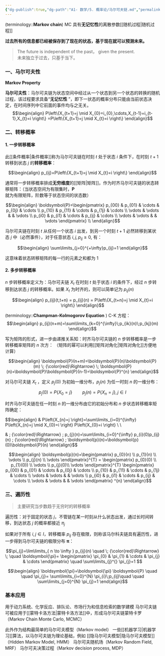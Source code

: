 ```yaml
---
{"dg-publish":true,"dg-path":"A1- 数学/5. 概率论/马尔可夫链.md","permalink":"/A1- 数学/5. 概率论/马尔可夫链/","dgPassFrontmatter":true,"noteIcon":"","created":"2024-10-15T16:00:24.621+08:00","updated":"2025-07-09T00:16:32.397+08:00"}
---
```



(terminology::**Markov chain**)  MC 
具有**无记忆性**的离散参数[[随机过程\|随机过程]]

**过去所有的信息都已经被保存到了现在的状态，基于现在就可以预测未来。**
>The future is independent of the past， given the present.  
> 未来独立于过去，只基于当下。



### 一、马尔可夫性
**Markov Property**

**马尔可夫性**：马尔可夫链为状态空间中经过从一个状态到另一个状态的转换的随机过程，该过程要求具备“**无记忆性** ”，即下一状态的概率分布只能由当前状态决定，在时间序列中它前面的事件均与之无关。
$$\begin{align}
P\left\{X_{t+1}=j \mid X_{0}=i_{0},\cdots,X_{t-1}=i_{t-1},X_{t}=i \right\} =P\left\{X_{t+1}=j \mid X_{t}=i \right\}
\end{align}$$

### 二、转移概率

#### 1. 一步转移概率
此[[条件概率\|条件概率]]称为马尔可夫链在时刻 $t$ 处于状态 $i$ 条件下，在时刻 $t+1$ 转移到状态 $j$ 的**转移概率**：

$$\begin{align}
p_{ij}=P\left\{X_{t+1}=j \mid X_{t}=i \right\}
\end{align}$$

通常将一步转移概率排成**无穷维度**的[[矩阵\|矩阵]]，作为时齐马尔可夫链的状态转移矩阵：（当状态空间为有限集时，$\boldsymbol{P}$ 就为有限矩阵，阶数等于状态空间的状态数）

$$\begin{align}
\boldsymbol{P}=\begin{pmatrix}
p_{00} & p_{01} & \cdots & p_{0j} & \cdots \\
p_{10} & p_{11} & \cdots & p_{1j} & \cdots   \\
\vdots & \vdots &  & \vdots \\
p_{i0} & p_{i1} & \cdots & p_{ij} & \cdots  \\
\vdots & \vdots &  & \vdots
\end{pmatrix} \\
\end{align}$$

马尔可夫链在时刻 $t$ 从任何一个状态 $i$ 出发，到另一个时刻 $t+1$ 必然转移到某状态 $j$ 中（必然事件），对于任意状态 $i,j,p_{ij}\geq 0$, 有：

$$\begin{align}
\sum\limits_{j=0}^{+\infty}p_{ij}=1
\end{align}$$

这意味着状态转移矩阵的每一行的元素之和都为 1



#### 2. 多步转移概率
$n$ 步转移概率定义为：马尔可夫链 $X_{t}$ 在时刻 $t$ 处于状态 $i$ 的条件下，经过 $n$ 步转移到达状态 $j$ 的转移概率。如果 $X_{t}$ 为时齐的，则可以简单记为 $p_{ij}(n)$  

$$\begin{align}
p_{ij}(t,t+n) = p_{ij}(n) =  P\left\{X_{t+n}=j \mid X_{t}=i \right\}
\end{align}$$


(terminology::**Champman-Kolmogorov Equation** ) C-K 方程：
$$\begin{align}
p_{ij}(n+m)=\sum\limits_{k=0}^{\infty}\;p_{ik}(n)\;p_{kj}(m)
\end{align}$$

写为矩阵的形式，进一步由递推关系知：时齐马尔可夫链的 $n$ 步转移概率是一步转移概率矩阵的 $n$ 次方： （矩阵的幂可以利用[[矩阵对角化\|矩阵对角化]]方便地计算）

$$\begin{align}
\boldsymbol{P}(n+m)=\boldsymbol{P}(n)\boldsymbol{P}(m) \; {\color{red}\Rightarrow} \;  \boldsymbol{P}(n)=\boldsymbol{P}\boldsymbol{P}(n-1)=\boldsymbol{P}^{n}
\end{align}$$

对马尔可夫链 $X_{t}$ ，定义  $p_{j}(0)$ 为初始一维分布，$p_{j}(n)$ 为任一时刻 $n$ 的一维分布：

$$
p_{j}(0)=P\left\{X_{0}=j \right\} \quad  \quad  p_{j}(n)=P\left\{X_{n}=j \right\} ,j\in I 
$$

时齐马尔可夫链在任一时刻 $n$ 的一维分布由它的初始分布和 $n$ 步状态转移概率矩阵确定：

$$\begin{align}
 & P\left\{X_{n}=j \right\}=\sum\limits_{i=0}^{\infty} P\left\{X_{n}=j \mid X_{0}=i \right\} P\left\{X_{0}=i \right\}  \\  \\

 & \; {\color{red}\Rightarrow} \; p_{j}(n)=\sum\limits_{i=0}^{\infty} p_{i}(0)p_{ij}(n) \; {\color{red}\Rightarrow} \;  \boldsymbol{p}(n)=\boldsymbol{p}(0)\boldsymbol{P}(n)
\end{align}$$

$$\begin{align}
\boldsymbol{p}(n)=\begin{pmatrix}
  p_{0}(n) \\ p_{1}(n) \\  \vdots \\ p_{j}(n) \\ \vdots  
\end{pmatrix}^{T} =  \begin{pmatrix}
  p_{0}(0) \\ p_{1}(0)) \\  \vdots \\ p_{j}(0)\\ \vdots  
\end{pmatrix}^{T} \begin{pmatrix}
p_{00} & p_{01} & \cdots & p_{0j} & \cdots \\
p_{10} & p_{11} & \cdots & p_{1j} & \cdots   \\
\vdots & \vdots &  & \vdots \\
p_{i0} & p_{i1} & \cdots & p_{ij} & \cdots  \\
\vdots & \vdots &  & \vdots
\end{pmatrix} ^{n}    
\end{align}$$


### 三、遍历性
> 主要研究当步数趋于无穷时的转移概率

遍历性：对于固定的状态 $j$，不管链在某一时刻从什么状态出发，通过长时间转移，到达状态 $j$ 的概率都接近 $\pi_{j}$

如果对于所有 $i,j \in I$，转移概率 $p_{ij}$ 存在极限，则称该马尔科夫链具有遍历性，进一步得到马尔可夫链的极限分布 $\boldsymbol{\pi}$：

$$\pi_{j}=\lim\limits_{ n \to \infty } p_{ij}(n) \quad \; {\color{red}\Rightarrow} \; \quad \boldsymbol{\pi}=  \begin{pmatrix}  
 \pi_{0} & \pi_{1} & \cdots  & \pi_{j}  & \cdots 
\end{pmatrix} \quad  \sum\limits_{j}^{} \pi_{j}=1 $$

  $$\begin{align}
\boldsymbol{\pi}=\boldsymbol{\pi} \boldsymbol{P} \quad \quad  \pi_{j}= \sum\limits_{i=0}^{N} \pi_{i}\;p_{ij}\quad \quad  \sum\limits_{j=0}^{N} \pi_{j}=1
\end{align}$$

### 基本应用

用于动力系统、化学反应、排队论、市场行为和信息检索的数学建模
马尔可夫链可被应用于[[蒙特卡洛方法\|蒙特卡洛方法]]中，形成马尔可夫链蒙特卡罗（Markov Chain Monte Carlo, MCMC）

此外作为结构最简单的马尔可夫模型（Markov model）
一些[[机器学习\|机器学习]]算法，以马尔可夫链为理论基础，例如
[[隐马尔可夫模型\|隐马尔可夫模型]]（Hidden Markov Model, HMM）
马尔可夫随机场（Markov Random Field, MRF）
马尔可夫决策过程（Markov decision process, MDP）

